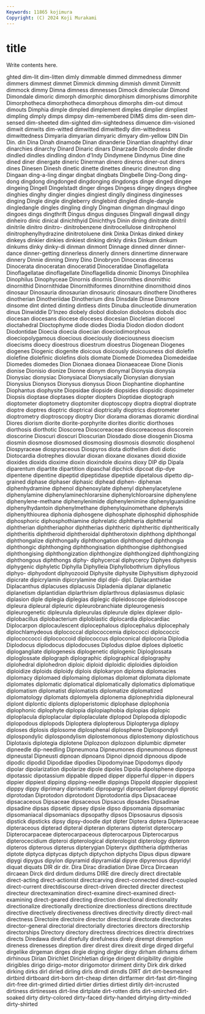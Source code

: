 ```yaml
---
Keywords: 11865 kojimura
Copyright: (C) 2024 Koji Murakami
---
```


# title

Write contents here.



ghted dim-lit dim-litten
dimly dimmable dimmed dimmedness dimmer dimmers dimmest dimmet Dimmick dimming
dimmish dimmit Dimmitt dimmock dimmy Dimna dimness dimnesses Dimock dimolecular
Dimond Dimondale dimoric dimorph dimorphic dimorphism dimorphisms dimorphite Dimorphotheca dimorphotheca
dimorphous dimorphs dim-out dimout dimouts Dimphia dimple dimpled dimplement dimples
dimplier dimpliest dimpling dimply dimps dimpsy dim-remembered DIMS dims dim-seen
dim-sensed dim-sheeted dim-sighted dim-sightedness dimuence dim-visioned dimwit dimwits dim-witted dimwitted
dimwittedly dim-wittedness dimwittedness Dimyaria dimyarian dimyaric dimyary dim-yellow DIN Din
Din. din Dina Dinah dinamode Dinan dinanderie Dinantian dinaphthyl dinar
dinarchies dinarchy Dinard Dinaric dinars Dinarzade Dincolo dinder dindle dindled
dindles dindling dindon d'Indy Dindymene Dindymus Dine dine dined diner
dinergate dineric Dinerman dinero dineros diner-out diners dines Dinesen Dinesh
dinetic dinette dinettes dineuric dineutron ding Dingaan ding-a-ling dingar dingbat
dingbats Dingbelle Ding-Dong ding-dong dingdong dingdonged dingdonging dingdongs dinge dinged
dingee dingeing Dingell Dingelstadt dinger dinges Dingess dingey dingeys dinghee
dinghies dinghy dingier dingies dingiest dingily dinginess dinginesses dinging Dingle
dingle dingleberry dinglebird dingled dingle-dangle dingledangle dingles dingling dingly Dingman
dingman dingmaul dingo dingoes dings dingthrift Dingus dingus dinguses Dingwall
dingwall dingy dinheiro dinic dinical dinichthyid Dinichthys Dinin dining dinitrate
dinitril dinitrile dinitro dinitro- dinitrobenzene dinitrocellulose dinitrophenol dinitrophenylhydrazine dinitrotoluene dink
Dinka Dinkas dinked dinkey dinkeys dinkier dinkies dinkiest dinking dinkly
dinks Dinkum dinkum dinkums dinky dinky-di dinman dinmont Dinnage dinned
dinner dinner-dance dinner-getting dinnerless dinnerly dinners dinnertime dinnerware dinnery Dinnie
dinning Dinny Dino Dinobryon Dinoceras dinoceras Dinocerata dinoceratan dinoceratid Dinoceratidae
Dinoflagellata Dinoflagellatae dinoflagellate Dinoflagellida dinomic Dinomys Dinophilea Dinophilus Dinophyceae Dinornis
dinornis Dinornithes dinornithic dinornithid Dinornithidae Dinornithiformes dinornithine dinornithoid dinos dinosaur
Dinosauria dinosaurian dinosauric dinosaurs dinothere Dinotheres dinotherian Dinotheriidae Dinotherium dins
Dinsdale Dinse Dinsmore dinsome dint dinted dinting dintless dints Dinuba
dinucleotide dinumeration dinus Dinwiddie D'Inzeo diobely diobol diobolon diobolons diobols
dioc diocesan diocesans diocese dioceses diocesian Diocletian diocoel dioctahedral Dioctophyme
diode diodes Diodia Diodon diodon diodont Diodontidae Dioecia dioecia dioecian
dioeciodimorphous dioeciopolygamous dioecious dioeciously dioeciousness dioecism dioecisms dioecy dioestrous dioestrum
dioestrus Diogenean Diogenes diogenes Diogenic diogenite dioicous dioicously dioicousness diol
diolefin diolefine diolefinic diolefins diols diomate Diomede Diomedea Diomedeidae Diomedes
diomedes Dion Dionaea dionaea Dionaeaceae Dione Dionis dionise Dionisio dionize
Dionne dionym dionymal Dionysia dionysia Dionysiac dionysiac Dionysiacal Dionysiacally Dionysian
dionysian Dionysius Dionysos Dionysus dionysus Dioon Diophantine diophantine Diophantus diophysite
Diopsidae diopside diopsides diopsidic diopsimeter Diopsis dioptase dioptases diopter diopters
Dioptidae dioptograph dioptometer dioptometry dioptomiter dioptoscopy dioptra dioptral dioptrate dioptre
dioptres dioptric dioptrical dioptrically dioptrics dioptrometer dioptrometry dioptroscopy dioptry Dior
diorama dioramas dioramic diordinal Diores diorism diorite diorite-porphyrite diorites dioritic
diorthoses diorthosis diorthotic Dioscorea Dioscoreaceae dioscoreaceous dioscorein dioscorine Dioscuri dioscuri
Dioscurian Diosdado diose diosgenin Diosma diosmin diosmose diosmosed diosmosing diosmosis
diosmotic diosphenol Diospyraceae diospyraceous Diospyros diota diothelism dioti diotic Diotocardia
diotrephes diovular dioxan dioxane dioxanes dioxid dioxide dioxides dioxids dioxime
dioxin dioxindole dioxins dioxy DIP dip Dipala diparentum dipartite dipartition
dipaschal dipchick dipcoat dip-dye dipentene dipentine dipeptid dipeptidase dipeptide dipetalous
dipetto dip-grained diphase diphaser diphasic diphead diphen- diphenan diphenhydramine diphenol
diphenoxylate diphenyl diphenylacetylene diphenylamine diphenylaminechlorarsine diphenylchloroarsine diphenylene diphenylene-methane diphenylenimide diphenylenimine
diphenylguanidine diphenylhydantoin diphenylmethane diphenylquinomethane diphenyls diphenylthiourea diphonia diphosgene diphosphate diphosphid
diphosphide diphosphoric diphosphothiamine diphrelatic diphtheria diphtherial diphtherian diphtheriaphor diphtherias diphtheric
diphtheritic diphtheritically diphtheritis diphtheroid diphtheroidal diphtherotoxin diphthong diphthongal diphthongalize diphthongally
diphthongation diphthonged diphthongia diphthongic diphthonging diphthongisation diphthongise diphthongised diphthongising diphthongization
diphthongize diphthongized diphthongizing diphthongous diphthongs diphy- diphycercal diphycercy Diphyes diphyesis
diphygenic diphyletic Diphylla Diphylleia Diphyllobothrium diphyllous diphyo- diphyodont diphyozooid Diphysite
diphysite Diphysitism diphyzooid dipicrate dipicrylamin dipicrylamine dipl dipl- dipl. Diplacanthidae
Diplacanthus diplacuses diplacusis Dipladenia diplanar diplanetic diplanetism diplantidian diplarthrism diplarthrous
diplasiasmus diplasic diplasion diple diplegia diplegias diplegic dipleidoscope dipleiodoscope dipleura
dipleural dipleuric dipleurobranchiate dipleurogenesis dipleurogenetic dipleurula dipleurulas dipleurule diplex diplexer
diplo- diplobacillus diplobacterium diploblastic diplocardia diplocardiac Diplocarpon diplocaulescent diplocephalous diplocephalus
diplocephaly diplochlamydeous diplococcal diplococcemia diplococci diplococcic diplococcocci diplococcoid diplococcus diploconical
diplocoria Diplodia Diplodocus diplodocus diplodocuses Diplodus diploe diploes diploetic diplogangliate
diplogenesis diplogenetic diplogenic Diploglossata diploglossate diplograph diplographic diplographical diplography diplohedral
diplohedron diploic diploid diploidic diploidies diploidion diploidize diploids diploidy diplois
diplokaryon diploma diplomacies diplomacy diplomaed diplomaing diplomas diplomat diplomata diplomate
diplomates diplomatic diplomatical diplomatically diplomatics diplomatique diplomatism diplomatist diplomatists diplomatize
diplomatized diplomatology diplomats diplomyelia diplonema diplonephridia diploneural diplont diplontic diplonts
diploperistomic diplophase diplophonia diplophonic diplophyte diplopia diplopiaphobia diplopias diplopic diploplacula
diploplacular diploplaculate diplopod Diplopoda diplopodic diplopodous diplopods Diploptera diplopterous Diplopteryga
diplopy diploses diplosis diplosome diplosphenal diplosphene Diplospondyli diplospondylic diplospondylism diplostemonous
diplostemony diplostichous Diplotaxis diplotegia diplotene Diplozoon diplozoon diplumbic dipmeter dipneedle
dip-needling Dipneumona Dipneumones dipneumonous dipneust dipneustal Dipneusti dipnoan dipnoans Dipnoi
dipnoid dipnoous dipode dipodic dipodid Dipodidae dipodies Dipodomyinae Dipodomys dipody
dipolar dipolarization dipolarize dipole dipoles Dipolia dipolsphene diporpa dipotassic dipotassium
dippable dipped dipper dipperful dipper-in dippers dippier dippiest dipping dipping-needle
dippings Dippold dipppier dipppiest dipppy dippy diprimary diprismatic dipropargyl dipropellant
dipropyl diprotic diprotodan Diprotodon diprotodont Diprotodontia dips Dipsacaceae dipsacaceous Dipsaceae
dipsaceous Dipsacus dipsades Dipsadinae dipsadine dipsas dipsetic dipsey dipsie dipso
dipsomania dipsomaniac dipsomaniacal dipsomaniacs dipsopathy dipsos Dipsosaurus dipsosis dipstick dipsticks
dipsy dipsy-doodle dipt dipter Diptera diptera Dipteraceae dipteraceous dipterad dipteral
dipteran dipterans dipterist dipterocarp Dipterocarpaceae dipterocarpaceous dipterocarpous Dipterocarpus dipterocecidium dipteroi
dipterological dipterologist dipterology dipteron dipteros dipterous dipterus dipterygian Dipteryx dipththeria
dipththerias diptote diptyca diptycas diptych diptychon diptychs Dipus dipus dipware
dipygi dipygus dipylon dipyramid dipyramidal dipyre dipyrenous dipyridyl diquat diquats
DIR dir dir. Dira Dirac diradiation Dirae Dirca Dircaean dircaean
Dirck dird dirdum dirdums DIRE dire direcly direct directable direct-acting
direct-actionist directcarving direct-connected direct-coupled direct-current directdiscourse direct-driven directed directer directest
directeur directexamination direct-examine direct-examined direct-examining direct-geared directing direction directional directionality
directionalize directionally directionize directionless directions directitude directive directively directiveness directives
directivity directly direct-mail directness Directoire directoire director directoral directorate directorates
director-general directorial directorially directories directors directorship directorships Directory directory directress
directrices directrix directrixes directs Diredawa direful direfully direfulness direly dirempt
diremption direness direnesses direption direr direst direx direxit dirge dirged
dirgeful dirgelike dirgeman dirges dirgie dirging dirgler dirgy dirham dirhams
dirhem dirhinous Dirian Dirichlet Dirichletian dirige dirigent dirigibility dirigible dirigibles
dirigo dirigo-motor dirigomotor diriment dirity Dirk dirk dirked dirking dirks
dirl dirled dirling dirls dirndl dirndls DIRT dirt dirt-besmeared dirtbird
dirtboard dirt-born dirt-cheap dirten dirtfarmer dirt-fast dirt-flinging dirt-free dirt-grimed dirtied
dirtier dirties dirtiest dirtily dirt-incrusted dirtiness dirtinesses dirt-line dirtplate dirt-rotten
dirts dirt-smirched dirt-soaked dirty dirty-colored dirty-faced dirty-handed dirtying dirty-minded dirty-shirted
